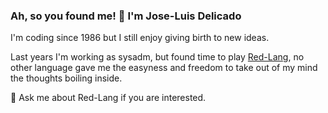 ### Ah, so you found me! 👋 I'm Jose-Luis Delicado

I'm coding since 1986 but I still enjoy giving birth to new ideas.

Last years I'm working as sysadm, but found time to play [Red-Lang](https://www.red-lang.org/p/download.html),
no other language gave me the easyness and freedom to take out of my mind the thoughts boiling inside.

💬 Ask me about Red-Lang if you are interested.
